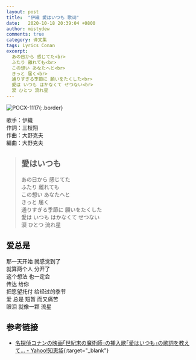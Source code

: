 ```yaml
---
layout: post
title:  "伊織 愛はいつも 歌词"
date:   2020-10-18 20:39:04 +0800
author: mistydew
comments: true
category: 译文集
tags: Lyrics Conan
excerpt:
  あの日から 感じてた<br>
  ふたり 離れても<br>
  この想い あなたへと<br>
  きっと 届く<br>
  通りすぎる季節に 願いをたくした<br>
  愛は いつも はかなくて せつない<br>
  涙 ひとつ 流れ星
---
```

![POCX-1117](https://www.generasia.com/w/images/2/28/MC_M3_OS_F.jpg){:.border}

歌手：伊織<br>
作詞：三枝翔<br>
作曲：大野克夫<br>
編曲：大野克夫

<blockquote class="original">
  <h2>愛はいつも</h2>
  <p>
    あの日から 感じてた<br>
    ふたり 離れても<br>
    この想い あなたへと<br>
    きっと 届く<br>
    通りすぎる季節に 願いをたくした<br>
    愛は いつも はかなくて せつない<br>
    涙 ひとつ 流れ星
  </p>
</blockquote>

<div class="translation">
  <h2>爱总是</h2>
  <p>
    那一天开始 就感觉到了<br>
    就算两个人 分开了<br>
    这个想法 也一定会<br>
    传达 给你<br>
    把愿望托付 给经过的季节<br>
    爱 总是 短暂 而又痛苦<br>
    眼泪 就像一颗 流星
  </p>
</div>

## 参考链接

* [名探偵コナンの映画｢世紀末の魔術師｣の挿入歌｢愛はいつも｣の歌詞を教えて... - Yahoo!知恵袋](https://detail.chiebukuro.yahoo.co.jp/qa/question_detail/q1121320006){:target="_blank"}
